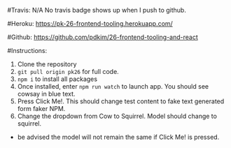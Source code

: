 #Travis:
N/A
No travis badge shows up when I push to github.

#Heroku:
https://pk-26-frontend-tooling.herokuapp.com/

#Github:
https://github.com/pdkim/26-frontend-tooling-and-react

#Instructions:
1. Clone the repository
2. ```git pull origin pk26``` for full code.
3. ```npm i``` to install all packages
4. Once installed, enter ```npm run watch``` to launch app.  You should see cowsay in blue text.
5. Press Click Me!.  This should change test content to fake text generated form faker NPM.
6. Change the dropdown from Cow to Squirrel.  Model should change to squirrel.
  - be advised the model will not remain the same if Click Me! is pressed.